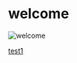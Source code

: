 # welcome
![welcome](https://www.economist.com/sites/default/files/20200314_WBP510.jpg)

[test1](https://alaadib9.github.io/reading/test1)
